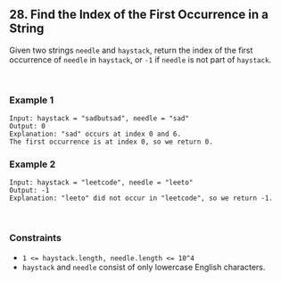 ## 28. Find the Index of the First Occurrence in a String

Given two strings `needle` and `haystack`, return the index of the first occurrence of `needle` in `haystack`, or `-1` if `needle` is not part of `haystack`.

<br>

### Example 1

```
Input: haystack = "sadbutsad", needle = "sad"
Output: 0
Explanation: "sad" occurs at index 0 and 6.
The first occurrence is at index 0, so we return 0.
```

### Example 2

```
Input: haystack = "leetcode", needle = "leeto"
Output: -1
Explanation: "leeto" did not occur in "leetcode", so we return -1.
```

<br>

### Constraints

* `1 <= haystack.length, needle.length <= 10^4`
* `haystack` and `needle` consist of only lowercase English characters.
